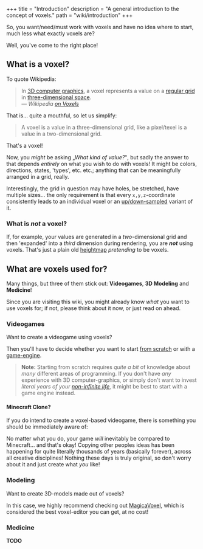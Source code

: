 +++
title = "Introduction"
description = "A general introduction to the concept of voxels."
path = "wiki/introduction"
+++

So, you want/need/must work with voxels and have no idea where to start, much less what exactly voxels are?

Well, you've come to the right place!

## What is a voxel?

To quote Wikipedia:

> In [3D computer graphics](https://en.wikipedia.org/wiki/3D_computer_graphics), a voxel represents a value on a [regular grid](https://en.wikipedia.org/wiki/Regular_grid) in [three-dimensional space](https://en.wikipedia.org/wiki/Three-dimensional_space).
> <br>&mdash; *Wikipedia [on Voxels](https://en.wikipedia.org/wiki/Voxel)*

That is... quite a mouthful, so let us simplify:

> A voxel is a value in a three-dimensional grid, like a pixel/texel is a value in a two-dimensional grid.

That's a voxel!

Now, you *might* be asking „*What kind of value?*‟, but sadly the answer to that depends *entirely* on what you wish to do with voxels! It might be colors, directions, states, 'types', etc. etc.; anything that can be meaningfully arranged in a grid, really.

Interestingly, the grid in question may have holes, be stretched, have multiple sizes... the only requirement is that every `x,y,z`-coordinate consistently leads to an individual voxel or an [up/down-sampled](/wiki/rendering/sampling) variant of it.

### What is *not* a voxel?

If, for example, your values are generated in a *two*-dimensional grid and then 'expanded' into a *third* dimension during rendering, you are ***not*** using voxels. That's just a plain old [heightmap](https://en.wikipedia.org/wiki/Heightmap) *pretending* to be voxels.

## What are voxels used for?

Many things, but three of them stick out: **Videogames**, **3D Modeling** and **Medicine**!

Since you are visiting this wiki, you might already know *what* you want to use voxels for; if not, please think about it now, or just read on ahead.

### Videogames

Want to create a videogame using voxels?

Then you'll have to decide whether you want to start [from scratch](/wiki/engines/from-scratch) or with a [game-engine](/wiki/engines/).

> **Note:** Starting from scratch requires *quite a bit* of knowledge about *many* different areas of programming. If you don't have *any* experience with 3D computer-graphics, or simply don't want to invest *literal years of your [non-infinite life](https://www.youtube.com/watch?v=JXeJANDKwDc)*, it might be best to start with a game engine instead.

#### Minecraft Clone?

If you do intend to create a voxel-based videogame, there is something you should be immediately aware of:

No matter what you do, your game *will* inevitably be compared to Minecraft... and that's okay! Copying other peoples ideas has been happening for quite literally thousands of years (basically forever), across all creative disciplines! Nothing these days is truly original, so don't worry about it and just create what *you* like!

### Modeling

Want to create 3D-models made out of voxels?

In this case, we highly recommend checking out [MagicaVoxel](https://ephtracy.github.io/index.html?page=mv_main), which is considered the best voxel-editor you can get, at no cost!

### Medicine

**TODO**
